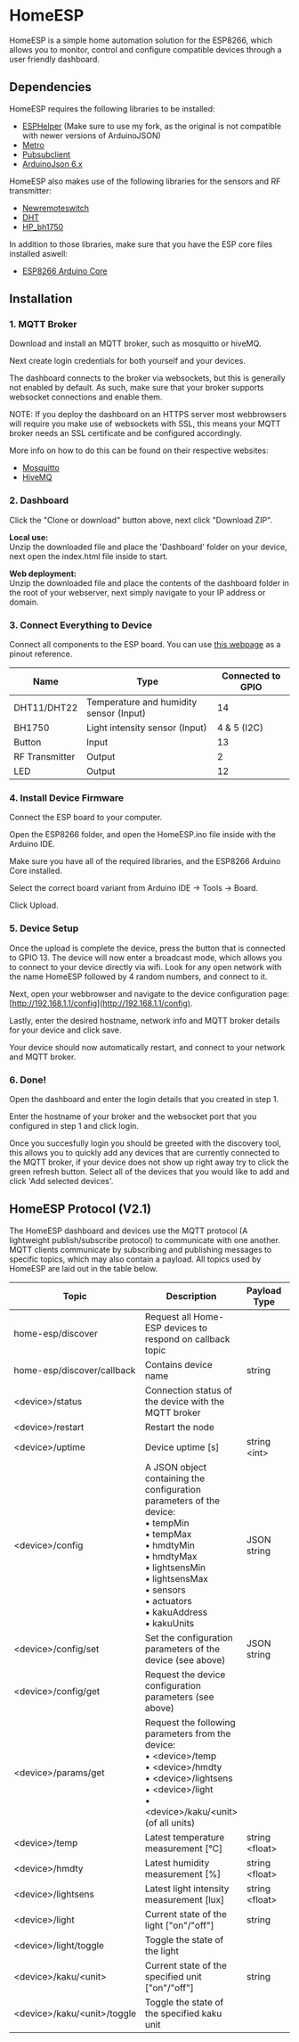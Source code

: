 # HomeESP
HomeESP is a simple home automation solution for the ESP8266, which allows you to monitor, control and configure compatible devices through a user friendly dashboard.

## Dependencies
HomeESP requires the following libraries to be installed:
* [ESPHelper](https://github.com/Raphire/ESPHelper) (Make sure to use my fork, as the original is not compatible with newer versions of ArduinoJSON)
* [Metro](https://www.pjrc.com/teensy/td_libs_Metro.html)
* [Pubsubclient](https://github.com/knolleary/pubsubclient)
* [ArduinoJson 6.x](https://github.com/bblanchon/ArduinoJson)

HomeESP also makes use of the following libraries for the sensors and RF transmitter:
* [Newremoteswitch](https://bitbucket.org/fuzzillogic/433mhzforarduino/wiki/Home)
* [DHT](https://github.com/adafruit/DHT-sensor-library)
* [HP_bh1750](https://github.com/Starmbi/hp_BH1750)

In addition to those libraries, make sure that you have the ESP core files installed aswell:
* [ESP8266 Arduino Core](https://github.com/esp8266/Arduino)

## Installation
### 1. MQTT Broker
Download and install an MQTT broker, such as mosquitto or hiveMQ. 

Next create login credentials for both yourself and your devices.

The dashboard connects to the broker via websockets, but this is generally not enabled by default. As such, make sure that your broker supports websocket connections and enable them. 

NOTE: If you deploy the dashboard on an HTTPS server most webbrowsers will require you make use of websockets with SSL, this means your MQTT broker needs an SSL certificate and be configured accordingly. 

More info on how to do this can be found on their respective websites:
* [Mosquitto](https://mosquitto.org/)
* [HiveMQ](https://www.hivemq.com/)

### 2. Dashboard
Click the "Clone or download" button above, next click "Download ZIP".

**Local use:** <br>
Unzip the downloaded file and place the 'Dashboard' folder on your device, next open the index.html file inside to start.

**Web deployment:** <br>
Unzip the downloaded file and place the contents of the dashboard folder in the root of your webserver, next simply navigate to your IP address or domain.

### 3. Connect Everything to Device
Connect all components to the ESP board. You can use [this webpage](https://randomnerdtutorials.com/esp8266-pinout-reference-gpios/) as a pinout reference.

Name | Type | Connected to GPIO
------------ | -------------  | -------------
DHT11/DHT22 | Temperature and humidity sensor (Input) | 14
BH1750 | Light intensity sensor (Input) | 4 & 5 (I2C)
Button | Input | 13
RF Transmitter | Output | 2
LED | Output | 12


### 4. Install Device Firmware
Connect the ESP board to your computer.

Open the ESP8266 folder, and open the HomeESP.ino file inside with the Arduino IDE.

Make sure you have all of the required libraries, and the ESP8266 Arduino Core installed.

Select the correct board variant from Arduino IDE -> Tools -> Board.

Click Upload.

### 5. Device Setup
Once the upload is complete the device, press the button that is connected to GPIO 13. The device will now enter a broadcast mode, which allows you to connect to your device directly via wifi. Look for any open network with the name HomeESP followed by 4 random numbers, and connect to it.

Next, open your webbrowser and navigate to the device configuration page: [http://192.168.1.1/config](http://192.168.1.1/config).

Lastly, enter the desired hostname, network info and MQTT broker details for your device and click save.

Your device should now automatically restart, and connect to your network and MQTT broker. 

### 6. Done!
Open the dashboard and enter the login details that you created in step 1. 

Enter the hostname of your broker and the websocket port that you configured in step 1 and click login.

Once you succesfully login you should be greeted with the discovery tool, this allows you to quickly add any devices that are currently connected to the MQTT broker, if your device does not show up right away try to click the green refresh button. Select all of the devices that you would like to add and click 'Add selected devices'.

## HomeESP Protocol (V2.1)
The HomeESP dashboard and devices use the MQTT protocol (A lightweight publish/subscribe protocol) to communicate with one another. MQTT clients communicate by subscribing and publishing messages to specific topics, which may also contain a payload. All topics used by HomeESP are laid out in the table below.

Topic | Description | Payload Type | Example Payload
------------ | -------------  | ------------- | -------------
home-esp/discover | Request all Home-ESP devices to respond on callback topic
home-esp/discover/callback | Contains device name | string | "Livingroom"
\<device\>/status	| Connection status of the device with the MQTT broker
\<device\>/restart	| Restart the node
\<device\>/uptime	| Device uptime [s] | string \<int\> | 806
\<device\>/config	| A JSON object containing the configuration parameters of the device:<br>•	tempMin<br>•	tempMax<br>•	hmdtyMin<br>•	hmdtyMax<br>•	lightsensMin<br>•	lightsensMax<br>•	sensors<br>•	actuators<br>•	kakuAddress<br>•	kakuUnits | JSON string
\<device\>/config/set | Set the configuration parameters of the device (see above) | JSON string
\<device\>/config/get | Request the device configuration parameters (see above)
\<device\>/params/get | Request the following parameters from the device: <br>•	\<device\>/temp<br>•	\<device\>/hmdty<br>•	\<device\>/lightsens<br>•	\<device\>/light<br>•	\<device\>/kaku/\<unit\> (of all units)
\<device\>/temp | Latest temperature measurement [°C] | string \<float\> | 22.30
\<device\>/hmdty | Latest humidity measurement [%] | string \<float\> | 50.90
\<device\>/lightsens | Latest light intensity measurement [lux] | string \<float\> | 324.29
\<device\>/light | Current state of the light ["on"/"off"] | string | "on"
\<device\>/light/toggle | Toggle the state of the light
\<device\>/kaku/\<unit\> | Current state of the specified unit ["on"/"off"] | string | "off"
\<device\>/kaku/\<unit\>/toggle | Toggle the state of the specified kaku unit
